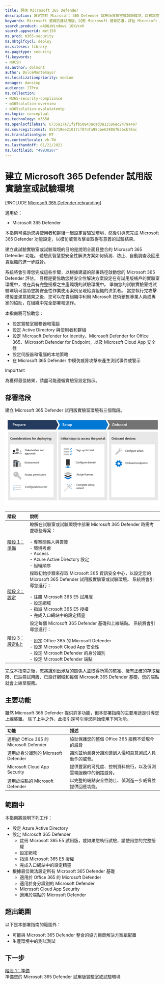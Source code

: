 ```yaml
---
title: 評估 Microsoft 365 Defender
description: 設定您的 Microsoft 365 Defender 試用版實驗室或試驗環境，以嘗試並體驗專為保護貴組織中裝置、身分識別、資料和應用程式所設計的安全性解決方案。
keywords: Microsoft 威脅防護試用版，試用 Microsoft 威脅防護，評估 Microsoft 威脅防護，Microsoft 威脅防護評估實驗室，Microsoft 威脅防護試驗，網路安全性，進一步持續性威脅，企業安全性、裝置、裝置、身分識別、使用者、資料、應用程式、事件、自動化調查與補救、進一步搜尋
search.product: eADQiWindows 10XVcnh
search.appverid: met150
ms.prod: m365-security
ms.mktglfcycl: deploy
ms.sitesec: library
ms.pagetype: security
f1.keywords:
- NOCSH
ms.author: dolmont
author: DulceMontemayor
ms.localizationpriority: medium
manager: dansimp
audience: ITPro
ms.collection:
- M365-security-compliance
- m365solution-overview
- m365solution-evalutatemtp
ms.topic: conceptual
ms.technology: m365d
ms.openlocfilehash: 6735817a71f9fb50843acad3a13596ec247aa407
ms.sourcegitcommit: 855719ee21017cf87dfa98cbe62806763bcb78ac
ms.translationtype: MT
ms.contentlocale: zh-TW
ms.lasthandoff: 01/22/2021
ms.locfileid: "49930207"
---
```

# <a name="create-a-microsoft-365-defender-trial-lab-or-pilot-environment"></a>建立 Microsoft 365 Defender 試用版實驗室或試驗環境 

[!INCLUDE [Microsoft 365 Defender rebranding](../includes/microsoft-defender.md)]


適用於：
- Microsoft 365 Defender


本指南可協助您與使用者和群組一起設定實驗室環境，然後引導您完成 Microsoft 365 Defender 功能設定，以模仿威脅攻擊並取得有意義的試驗結果。 

建立此試驗實驗室或試驗環境的目的是說明全面且整合的 Microsoft 365 Defender 功能。 體驗此智慧型安全性解決方案如何偵測、防止、自動調查及回應貴組織的進一步威脅。 


系統將會引導您完成這些步驟，以根據建議的部署路徑啟動您的 Microsoft 365 Defender 評估。 目標是要協助您將安全性解決方案設定在有試用版帳戶的實驗室環境中，或在具有完整授權之生產環境的試驗環境中。 準備您的試驗實驗室或試驗環境可協助您將安全性作業使用案例呈現給貴組織的決策者。 當您執行完攻擊模擬並滿意結果之後，您可以在貴組織中利用 Microsoft 技術銷售專業人員或專家的協助，在組織中完全部署和運作。 

本指南將可協助您：
- 設定實驗室服務器和電腦
- 設定 Active Directory 與使用者和群組
- 設定 Microsoft Defender for Identity、Microsoft Defender for Office 365、Microsoft Defender for Endpoint，以及 Microsoft Cloud App 安全性
- 設定伺服器和電腦的本地策略
- 在 Microsoft 365 Defender 中模仿威脅攻擊來產生測試事件或警示

>[!IMPORTANT]
>為獲得最佳結果，請盡可能遵循實驗室設定指示。


## <a name="deployment-phases"></a>部署階段

建立 Microsoft 365 Defender 試用版實驗室環境有三個階段。

![部署階段：準備、設定、上機](../../media/evaluation-guide-phases.png)

|階段 | 說明 | 
|:-------|:-----|
|[階段 1：準備](prepare-mtpeval.md)| 瞭解在試驗室或試驗環境中部署 Microsoft 365 Defender 時需考慮哪些專案： <br><br>- 專案關係人與簽簽 <br> - 環境考慮 <br>- Access <br>- Azure Active Directory 設定 <br> - 組組順序
|[階段 2：設定](setup-mtpeval.md)|  採取初始步驟來存取 Microsoft 365 資訊安全中心，以設定您的 Microsoft 365 Defender 試用版實驗室或試驗環境。 系統將會引導您進行：<br><br>- 註冊 Microsoft 365 E5 試用版 <br>  - 設定網域<br>- 指派 Microsoft 365 E5 授權<br>- 完成入口網站中的設定精靈|
|[階段 3：設定&上](config-mtpeval.md) | 設定每個 Microsoft 365 Defender 基礎和上線端點。 系統將會引導您進行：<br><br>- 設定 Office 365 的 Microsoft Defender<br>- 設定 Microsoft Cloud App 安全性<br>- 設定 Microsoft Defender 的身分識別<br>- 設定 Microsoft Defender 端點


完成本指南之後，您將識別出涉及的關係人並取得所需的核准、擁有正確的存取權限、已註冊試用版、已設好網域和每個 Microsoft 365 Defender 基礎，您的端點就會上線至服務。

## <a name="key-capabilities"></a>主要功能

雖然 Microsoft 365 Defender 提供許多功能，但本部署指南的主要用途是引導您上線裝置。 除了上手之外，此指引還可引導您開始使用下列功能。


功能 | 描述 
:---|:---
適用於 Office 365 的 Microsoft Defender | 協助保護您的整個 Office 365 服務不受現今的威脅
適用於身分識別的 Microsoft Defender | 識別並偵測身分識別遭到入侵和惡意測試人員動作的威脅。
Microsoft Cloud App Security | 提供豐富的可見度、控制資料旅行，以及偵測雲端服務中的網路威脅。
適用於端點的 Microsoft Defender | 以完整的端點安全性防止、偵測進一步威脅並提供回應功能。


## <a name="in-scope"></a>範圍中

本指南將說明下列工作：
-   設定 Azure Active Directory
-   設定 Microsoft 365 Defender
    -   註冊 Microsoft 365 E5 試用版，或如果您執行試驗，請使用您的完整授權
    -   設定網域
    -   指派 Microsoft 365 E5 授權
    -   完成入口網站中的設定精靈
-   根據最佳做法設定所有 Microsoft 365 Defender 基礎
    -   適用於 Office 365 的 Microsoft Defender
    -   適用於身分識別的 Microsoft Defender
    -   Microsoft Cloud App Security
    -   適用於端點的 Microsoft Defender

## <a name="out-of-scope"></a>超出範圍

以下是本部署指南的範圍外：

-   可能與 Microsoft 365 Defender 整合的協力廠商解決方案組配置
-   生產環境中的測試測試

## <a name="next-step"></a>下一步
[階段 1：準備](prepare-mtpeval.md) 
<br> 準備您的 Microsoft 365 Defender 試用版實驗室或試驗環境
